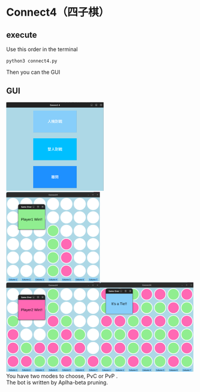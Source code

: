 # Connect4（四子棋）
## execute
 Use this order in the terminal
 ```
 python3 connect4.py
 ```
Then you can the GUI

## GUI

 <img src="https://github.com/EdwardLeeee/my-picture/blob/main/start.png" width="260"><img src="https://github.com/EdwardLeeee/my-picture/blob/main/player1win.png" width="250">  
 <img src="https://github.com/EdwardLeeee/my-picture/blob/main/player2win.png" width="250"><img src="https://github.com/EdwardLeeee/my-picture/blob/main/draw.png" width="250">  
 You have two modes to choose, PvC or PvP .  
 The bot is written by Aplha-beta pruning.  
 
